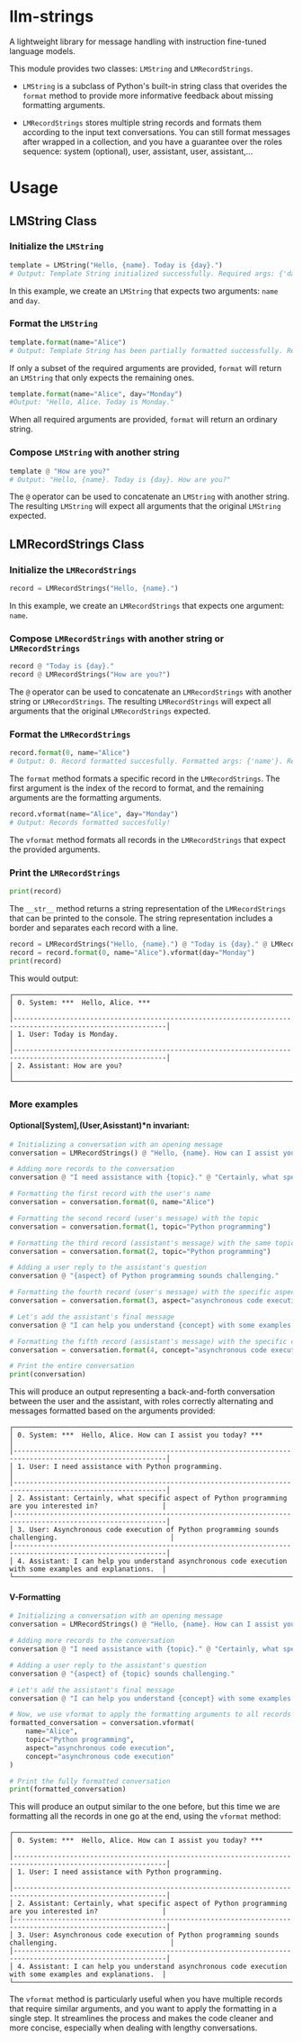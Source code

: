 # llm-strings
A lightweight library for message handling with instruction fine-tuned language models.

This module provides two classes: `LMString` and `LMRecordStrings`. 

- `LMString` is a subclass of Python's built-in string class that overides the `format` method to provide more informative feedback about missing formatting arguments.

- `LMRecordStrings` stores multiple string records and formats them according to the input text conversations. You can still format messages after wrapped in a collection, and you have a guarantee over the roles sequence: system (optional), user, assistant, user, assistant,...

# Usage

## LMString Class 

### Initialize the `LMString`

```python
template = LMString("Hello, {name}. Today is {day}.")
# Output: Template String initialized successfully. Required args: {'day', 'name'}
```

In this example, we create an `LMString` that expects two arguments: `name` and `day`.

### Format the `LMString`

```python
template.format(name="Alice")
# Output: Template String has been partially formatted successfully. Required args now: ['day']
```

If only a subset of the required arguments are provided, `format` will return an `LMString` that only expects the remaining ones.

```python
template.format(name="Alice", day="Monday")
#Output: "Hello, Alice. Today is Monday."
```

When all required arguments are provided, `format` will return an ordinary string.

### Compose `LMString` with another string

```python
template @ "How are you?"
# Output: "Hello, {name}. Today is {day}. How are you?"
```

The `@` operator can be used to concatenate an `LMString` with another string. The resulting `LMString` will expect all arguments that the original `LMString` expected.

## LMRecordStrings Class 

### Initialize the `LMRecordStrings`

```python
record = LMRecordStrings("Hello, {name}.")
```

In this example, we create an `LMRecordStrings` that expects one argument: `name`.

### Compose `LMRecordStrings` with another string or `LMRecordStrings`

```python
record @ "Today is {day}."
record @ LMRecordStrings("How are you?")
```

The `@` operator can be used to concatenate an `LMRecordStrings` with another string or `LMRecordStrings`. The resulting `LMRecordStrings` will expect all arguments that the original `LMRecordStrings` expected.

### Format the `LMRecordStrings`

```python
record.format(0, name="Alice")
# Output: 0. Record formatted succesfully. Formatted args: {'name'}. Required args now: set()
```

The `format` method formats a specific record in the `LMRecordStrings`. The first argument is the index of the record to format, and the remaining arguments are the formatting arguments.

```python
record.vformat(name="Alice", day="Monday")
# Output: Records formatted succesfully!
```

The `vformat` method formats all records in the `LMRecordStrings` that expect the provided arguments.

### Print the `LMRecordStrings`

```python
print(record)
```

The `__str__` method returns a string representation of the `LMRecordStrings` that can be printed to the console. The string representation includes a border and separates each record with a line.

```python
record = LMRecordStrings("Hello, {name}.") @ "Today is {day}." @ LMRecordStrings("How are you?")
record = record.format(0, name="Alice").vformat(day="Monday")
print(record)
```

This would output:

```
┌────────────────────────────────────────────────────────────────────────────────────────────────────────────┐
│ 0. System: ***  Hello, Alice. ***                                                                         │
│------------------------------------------------------------------------------------------------------------│
│ 1. User: Today is Monday.                                                                                 │
│------------------------------------------------------------------------------------------------------------│
│ 2. Assistant: How are you?                                                                                │
└────────────────────────────────────────────────────────────────────────────────────────────────────────────┘
```

### More examples

#### Optional[System],(User,Asisstant)*n invariant:

```python
# Initializing a conversation with an opening message
conversation = LMRecordStrings() @ "Hello, {name}. How can I assist you today?"

# Adding more records to the conversation
conversation @ "I need assistance with {topic}." @ "Certainly, what specific aspect of {topic} are you interested in?"

# Formatting the first record with the user's name
conversation = conversation.format(0, name="Alice")

# Formatting the second record (user's message) with the topic
conversation = conversation.format(1, topic="Python programming")

# Formatting the third record (assistant's message) with the same topic
conversation = conversation.format(2, topic="Python programming")

# Adding a user reply to the assistant's question
conversation @ "{aspect} of Python programming sounds challenging."

# Formatting the fourth record (user's message) with the specific aspect
conversation = conversation.format(3, aspect="asynchronous code execution")

# Let's add the assistant's final message
conversation @ "I can help you understand {concept} with some examples and explanations."

# Formatting the fifth record (assistant's message) with the specific concept
conversation = conversation.format(4, concept="asynchronous code execution")

# Print the entire conversation
print(conversation)
```

This will produce an output representing a back-and-forth conversation between the user and the assistant, with roles correctly alternating and messages formatted based on the arguments provided:

```
┌────────────────────────────────────────────────────────────────────────────────────────────────────────────┐
│ 0. System: ***  Hello, Alice. How can I assist you today? ***                                             │
│------------------------------------------------------------------------------------------------------------│
│ 1. User: I need assistance with Python programming.                                                       │
│------------------------------------------------------------------------------------------------------------│
│ 2. Assistant: Certainly, what specific aspect of Python programming are you interested in?                │
│------------------------------------------------------------------------------------------------------------│
│ 3. User: Asynchronous code execution of Python programming sounds challenging.                            │
│------------------------------------------------------------------------------------------------------------│
│ 4. Assistant: I can help you understand asynchronous code execution with some examples and explanations.  │
└────────────────────────────────────────────────────────────────────────────────────────────────────────────┘
```

#### V-Formatting
```python
# Initializing a conversation with an opening message
conversation = LMRecordStrings() @ "Hello, {name}. How can I assist you today?"

# Adding more records to the conversation
conversation @ "I need assistance with {topic}." @ "Certainly, what specific aspect of {topic} are you interested in?"

# Adding a user reply to the assistant's question
conversation @ "{aspect} of {topic} sounds challenging."

# Let's add the assistant's final message
conversation @ "I can help you understand {concept} with some examples and explanations."

# Now, we use vformat to apply the formatting arguments to all records
formatted_conversation = conversation.vformat(
    name="Alice",
    topic="Python programming",
    aspect="asynchronous code execution",
    concept="asynchronous code execution"
)

# Print the fully formatted conversation
print(formatted_conversation)
```

This will produce an output similar to the one before, but this time we are formatting all the records in one go at the end, using the `vformat` method:

```
┌────────────────────────────────────────────────────────────────────────────────────────────────────────────┐
│ 0. System: ***  Hello, Alice. How can I assist you today? ***                                             │
│------------------------------------------------------------------------------------------------------------│
│ 1. User: I need assistance with Python programming.                                                       │
│------------------------------------------------------------------------------------------------------------│
│ 2. Assistant: Certainly, what specific aspect of Python programming are you interested in?                │
│------------------------------------------------------------------------------------------------------------│
│ 3. User: Asynchronous code execution of Python programming sounds challenging.                            │
│------------------------------------------------------------------------------------------------------------│
│ 4. Assistant: I can help you understand asynchronous code execution with some examples and explanations.  │
└────────────────────────────────────────────────────────────────────────────────────────────────────────────┘
```

The `vformat` method is particularly useful when you have multiple records that require similar arguments, and you want to apply the formatting in a single step. It streamlines the process and makes the code cleaner and more concise, especially when dealing with lengthy conversations.
